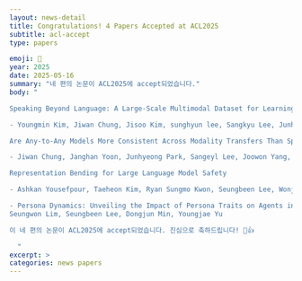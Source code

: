 ```yaml
---
layout: news-detail
title: Congratulations! 4 Papers Accepted at ACL2025
subtitle: acl-accept
type: papers

emoji: 🎉
year: 2025
date: 2025-05-16
summary: "네 편의 논문이 ACL2025에 accept되었습니다."
body: "

Speaking Beyond Language: A Large-Scale Multimodal Dataset for Learning Nonverbal Cues from Video-Grounded Dialogues

- Youngmin Kim, Jiwan Chung, Jisoo Kim, sunghyun lee, Sangkyu Lee, Junhyeok Kim, Cheoljong Yang, Youngjae Yu

Are Any-to-Any Models More Consistent Across Modality Transfers Than Specialists?

- Jiwan Chung, Janghan Yoon, Junhyeong Park, Sangeyl Lee, Joowon Yang, Sooyeon Park, Youngjae Yu

Representation Bending for Large Language Model Safety

- Ashkan Yousefpour, Taeheon Kim, Ryan Sungmo Kwon, Seungbeen Lee, Wonje Jeung, Seungju Han, Alvin Wan, Harrison Ngan, Youngjae Yu, Jonghyun Choi

- Persona Dynamics: Unveiling the Impact of Persona Traits on Agents in Text-Based Games
Seungwon Lim, Seungbeen Lee, Dongjun Min, Youngjae Yu

이 네 편의 논문이 ACL2025에 accept되었습니다. 진심으로 축하드립니다! 🥳👍

  "
excerpt: >
categories: news papers
---
```


